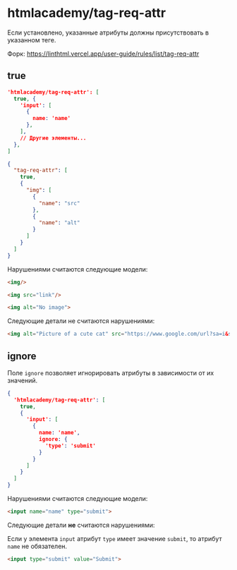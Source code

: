 # htmlacademy/tag-req-attr

Если установлено, указанные атрибуты должны присутствовать в указанном теге.

Форк: https://linthtml.vercel.app/user-guide/rules/list/tag-req-attr

## true

```json
'htmlacademy/tag-req-attr': [
  true, {
    'input': [
      {
        name: 'name'
      },
    ],
    // Другие элементы...
  },
]
```

```json
{
  "tag-req-attr": [
    true,
    {
      "img": [
        {
          "name": "src"
        },
        {
          "name": "alt"
        }
      ]
    }
  ]
}
```

Нарушениями считаются следующие модели:

```html
<img/>
```

```html
<img src="link"/>
```

```html
<img alt="No image">
```

Следующие детали не считаются нарушениями:

```html
<img alt="Picture of a cute cat" src="https://www.google.com/url?sa=i&source=images&cd=&cad=rja&uact=8&ved=2ahUKEwiHzdu5n4ThAhXOxYUKHebmDXoQjRx6BAgBEAU&url=https%3A%2F%2Fimgur.com%2Fgallery%2FHzG2YW8&psig=AOvVaw3w5Zu0oMuDZy83zsfn0NMU&ust=1552742695628256">
```

## ignore

Поле `ignore` позволяет игнорировать атрибуты в зависимости от их значений.

```json
{
  'htmlacademy/tag-req-attr': [
    true,
    {
      'input': [
        {
          name: 'name',
          ignore: {
            'type': 'submit'
          }
        }
      ]
    }
  ]
}
```

Нарушениями считаются следующие модели:

```html
<input name="name" type="submit">
```

Следующие детали **не** считаются нарушениями:

Если у элемента `input` атрибут `type` имеет значение `submit`, то атрибут `name` не обязателен.
```html
<input type="submit" value="Submit">
```
